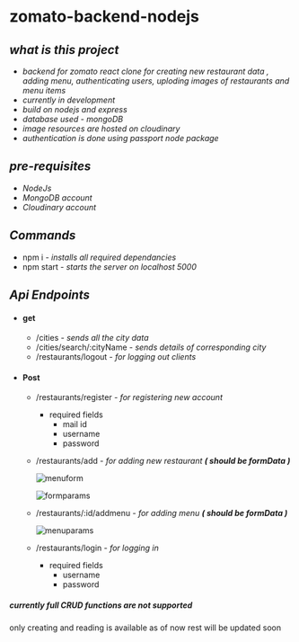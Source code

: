 # zomato-backend-nodejs

## *what is this project*

- *backend for zomato react clone for creating new restaurant data , adding menu, authenticating users, uploding images of restaurants and menu items*
- *currently in development*
- *build on nodejs and express*
- *database used - mongoDB*
- *image resources are hosted on cloudinary*
- *authentication is done using passport node package*

## *pre-requisites*

- *NodeJs*
- *MongoDB account*
- *Cloudinary account*

## *Commands*


- npm i - *installs all required dependancies*
- npm start - *starts the server on localhost 5000*

## *Api Endpoints*

- #### get
	- /cities - *sends all the city data*
	- /cities/search/:cityName - *sends details of corresponding city*
	- /restaurants/logout - *for logging out clients*

- #### Post
	- /restaurants/register - *for registering new account*
		- required fields
			 - mail id
			 - username
			 - password
			
	- /restaurants/add - *for adding new restaurant __( should be formData )__*

		![menuform](https://res.cloudinary.com/fakename/image/upload/v1674972268/Screenshot_2023-01-29_at_11-30-56_React_App_cgepks.png)
		
		![formparams](https://res.cloudinary.com/fakename/image/upload/v1674974788/rest_wes7u2.png)
		
	 - /restaurants/:id/addmenu - *for adding menu __( should be formData )__*
	 
		 ![menuparams](https://res.cloudinary.com/fakename/image/upload/v1674973651/menu_dyuodg.png)
		 
	- /restaurants/login - *for logging in*
		- required fields
			- username
			- password

##### *currently full CRUD functions are not supported*
only creating and reading is available as of now
rest will be updated soon
